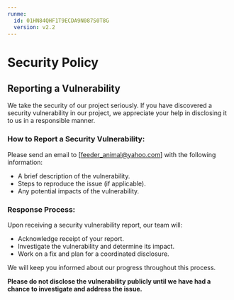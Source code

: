 ```yaml
---
runme:
  id: 01HN84QHF1T9ECDA9N087S0T8G
  version: v2.2
---
```


# Security Policy

## Reporting a Vulnerability

We take the security of our project seriously. If you have discovered a security vulnerability in our project, we appreciate your help in disclosing it to us in a responsible manner.

### How to Report a Security Vulnerability:

Please send an email to [feeder_animal@yahoo.com] with the following information:
  - A brief description of the vulnerability.
  - Steps to reproduce the issue (if applicable).
  - Any potential impacts of the vulnerability.

### Response Process:

Upon receiving a security vulnerability report, our team will:
  - Acknowledge receipt of your report.
  - Investigate the vulnerability and determine its impact.
  - Work on a fix and plan for a coordinated disclosure.

We will keep you informed about our progress throughout this process.

**Please do not disclose the vulnerability publicly until we have had a chance to investigate and address the issue.**